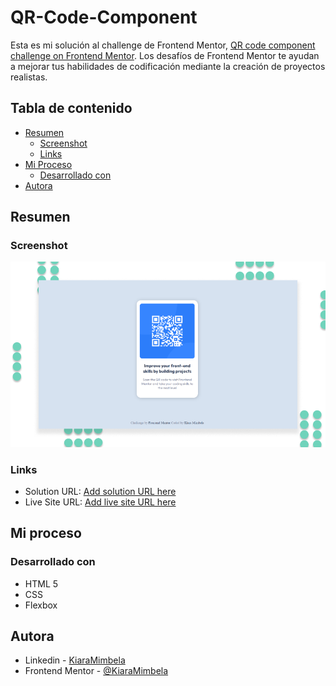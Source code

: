 # QR-Code-Component

Esta es mi solución al challenge de Frontend Mentor, [QR code component challenge on Frontend Mentor](https://www.frontendmentor.io/challenges/qr-code-component-iux_sIO_H). Los desafíos de Frontend Mentor te ayudan a mejorar tus habilidades de codificación mediante la creación de proyectos realistas.

## Tabla de contenido

- [Resumen](#resumen)
  - [Screenshot](#screenshot)
  - [Links](#links)
- [Mi Proceso](#mi-proceso)
  - [Desarrollado con](#desarrollado-con)
- [Autora](#autora)

## Resumen

### Screenshot

![screenshot](https://github.com/KiaraMimbela/QR-Code-Component/blob/main/assets/fInal.png)

### Links

- Solution URL: [Add solution URL here](https://your-solution-url.com)
- Live Site URL: [Add live site URL here](https://your-live-site-url.com)

## Mi proceso

### Desarrollado con

- HTML 5
- CSS
- Flexbox

## Autora

- Linkedin - [KiaraMimbela](https://www.linkedin.com/in/k-mv/)
- Frontend Mentor - [@KiaraMimbela](https://www.frontendmentor.io/profile/KiaraMimbela)
